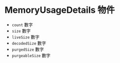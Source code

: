 # MemoryUsageDetails 物件

* `count` 數字
* `size` 數字
* `liveSize` 數字
* `decodedSize` 數字
* `purgedSize` 數字
* `purgeableSize` 數字
